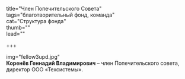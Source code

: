 title="Член Попечительского Совета"  
tags="благотворительный фонд, команда"  
cat="Структура фонда"  
thumb=""  
lead=""

+++

img="fellow3upd.jpg"  
**Коренёв Геннадий Владимирович** – член Попечительского совета, директор ООО «Техсистемы». 
